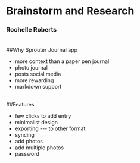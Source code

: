 # Brainstorm and Research
### Rochelle Roberts <br><br>

##Why Sprouter Journal app
- more context than a paper pen journal
- photo journal
- posts social media
- more rewarding
- markdown support
<br><br>

##Features
- few clicks to add entry
- minimalist design
- exporting --- to other format
- syncing
- add photos
- add multiple photos
- password



